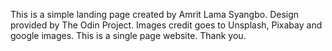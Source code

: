 This is a simple landing page created by Amrit Lama Syangbo.
Design provided by The Odin Project.
Images credit goes to Unsplash, Pixabay and google images.
This is a single page website.
Thank you.
  